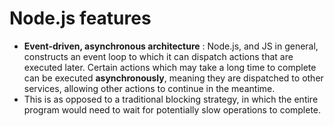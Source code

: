 # Node.js features

* __Event-driven, asynchronous architecture__ : Node.js, and JS in general, constructs an event loop to which it can dispatch actions that are executed later.  Certain actions which may take a long time to complete can be executed __asynchronously__, meaning they are dispatched to other services, allowing other actions to continue in the meantime.  
* This is as opposed to a traditional blocking strategy, in which the entire program would need to wait for potentially slow operations to complete.
